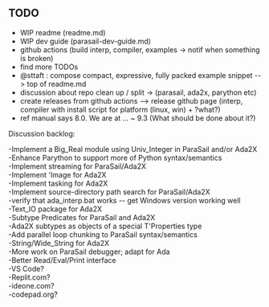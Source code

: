 ## TODO

- WIP readme (readme.md)
- WIP dev guide (parasail-dev-guide.md)
- github actions (build interp, compiler, examples -> notif when something is broken)
- find more TODOs
- @sttaft : compose compact, expressive, fully packed example snippet --> top of readme.md
- discussion about repo clean up / split -> (parasail, ada2x, parython etc)
- create releases from github actions --> release github page (interp, compiler with install script for platform (linux, win) + ?what?)
- ref manual says 8.0. We are at ... ~ 9.3 (What should be done about it?)

Discussion backlog:

-Implement a Big_Real module using Univ_Integer in ParaSail and/or Ada2X    
-Enhance Parython to support more of Python syntax/semantics    
-Implement streaming for ParaSail/Ada2X    
-Implement 'Image for Ada2X    
-Implement tasking for Ada2X    
-Implement source-directory path search for ParaSail/Ada2X    
-verify that ada_interp.bat works -- get Windows version working well    
-Text_IO package for Ada2X    
-Subtype Predicates for ParaSail and Ada2X    
-Ada2X subtypes as objects of a special T'Properties type    
-Add parallel loop chunking to ParaSail syntax/semantics    
-String/Wide_String for Ada2X    
-More work on ParaSail debugger; adapt for Ada    
-Better Read/Eval/Print interface    
-VS Code?    
-Replit.com?    
-ideone.com?    
-codepad.org?    



